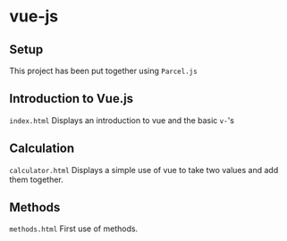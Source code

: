 # vue-js

## Setup

This project has been put together using `Parcel.js`

## Introduction to Vue.js

`index.html` Displays an introduction to vue and the basic `v-`'s

## Calculation

`calculator.html` Displays a simple use of vue to take two values and add them together.

## Methods

`methods.html` First use of methods.
